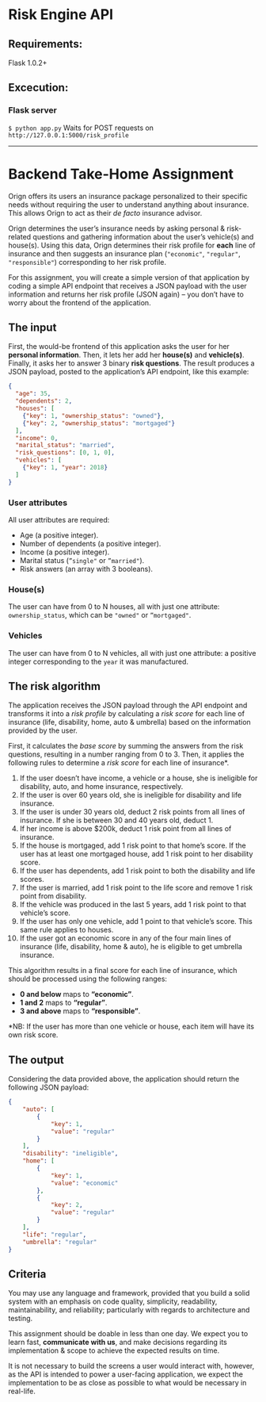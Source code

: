 # Risk Engine API

## Requirements:
Flask 1.0.2+

## Excecution:

### Flask server
`$ python app.py`
Waits for POST requests on `http://127.0.0.1:5000/risk_profile`


---

# Backend Take-Home Assignment
Orign offers its users an insurance package personalized to their specific needs without requiring the user to understand anything about insurance. This allows Orign to act as their *de facto* insurance advisor.

Orign determines the user’s insurance needs by asking personal & risk-related questions and gathering information about the user’s vehicle(s) and house(s). Using this data, Orign determines their risk profile for **each** line of insurance and then suggests an insurance plan (`"economic"`, `"regular"`, `"responsible"`) corresponding to her risk profile.

For this assignment, you will create a simple version of that application by coding a simple API endpoint that receives a JSON payload with the user information and returns her risk profile (JSON again) – you don’t have to worry about the frontend of the application.

## The input
First, the would-be frontend of this application asks the user for her **personal information**. Then, it lets her add her **house(s)** and **vehicle(s)**. Finally, it asks her to answer 3 binary **risk questions**. The result produces a JSON payload, posted to the application’s API endpoint, like this example:

```JSON
{
  "age": 35,
  "dependents": 2,
  "houses": [
    {"key": 1, "ownership_status": "owned"},
    {"key": 2, "ownership_status": "mortgaged"}
  ],
  "income": 0,
  "marital_status": "married",
  "risk_questions": [0, 1, 0],
  "vehicles": [
    {"key": 1, "year": 2018}
  ]
}
```

### User attributes
All user attributes are required:

- Age (a positive integer).
- Number of dependents (a positive integer).
- Income (a positive integer).
- Marital status (`”single"` or `”married"`).
- Risk answers (an array with 3 booleans).

### House(s)
The user can have from 0 to N houses, all with just one attribute: `ownership_status`, which can be `"owned"` or `”mortgaged"`.

### Vehicles
The user can have from 0 to N vehicles, all with just one attribute: a positive integer corresponding to the `year` it was manufactured.

## The risk algorithm
The application receives the JSON payload through the API endpoint and transforms it into a *risk profile* by calculating a *risk score* for each line of insurance (life, disability, home, auto & umbrella) based on the information provided by the user.

First, it calculates the *base score* by summing the answers from the risk questions, resulting in a number ranging from 0 to 3. Then, it applies the following rules to determine a *risk score* for each line of insurance*.

1. If the user doesn’t have income, a vehicle or a house, she is ineligible for disability, auto, and home insurance, respectively.
2. If the user is over 60 years old, she is ineligible for disability and life insurance.
3. If the user is under 30 years old, deduct 2 risk points from all lines of insurance. If she is between 30 and 40 years old, deduct 1.
4. If her income is above $200k, deduct 1 risk point from all lines of insurance. 
5. If the house is mortgaged, add 1 risk point to that home’s score. If the user has at least one mortgaged house, add 1 risk point to her disability score. 
6. If the user has dependents, add 1 risk point to both the disability and life scores. 
7. If the user is married, add 1 risk point to the life score and remove 1 risk point from disability. 
8. If the vehicle was produced in the last 5 years, add 1 risk point to that vehicle’s score.
9. If the user has only one vehicle, add 1 point to that vehicle’s score. This same rule applies to houses. 
10. If the user got an economic score in any of the four main lines of insurance (life, disability, home & auto), he is eligible to get umbrella insurance. 

This algorithm results in a final score for each line of insurance, which should be processed using the following ranges:

- **0 and below** maps to **“economic”**.
- **1 and 2** maps to **“regular”**.
- **3 and above** maps to **“responsible”**.

*NB:  If the user has more than one vehicle or house, each item will have its own risk score.

## The output
Considering the data provided above, the application should return the following JSON payload:

```JSON
{
    "auto": [
        {
            "key": 1,
            "value": "regular"
        }
    ],
    "disability": "ineligible",
    "home": [
        {
            "key": 1,
            "value": "economic"
        },
        {
            "key": 2,
            "value": "regular"
        }
    ],
    "life": "regular",
    "umbrella": "regular"
}
```

## Criteria
You may use any language and framework, provided that you build a solid system with an emphasis on code quality, simplicity, readability, maintainability, and reliability; particularly with regards to architecture and testing.

This assignment should be doable in less than one day. We expect you to learn fast, **communicate with us**, and make decisions regarding its implementation & scope to achieve the expected results on time.

It is not necessary to build the screens a user would interact with, however, as the API is intended to power a user-facing application, we expect the implementation to be as close as possible to what would be necessary in real-life.